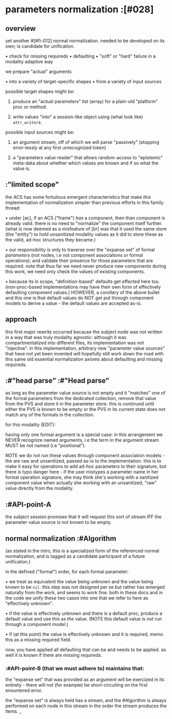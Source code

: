 # parameters normalization :[#028]


## overview

yet another #[#fi-012] normal normalization. needed to be developed
on its own; is candidate for unification.

  • check for missing requireds
  • defaulting
  • "soft" or "hard" failure in a modality adaptive way

we prepare "actual" arguments

  • into a variety of target-specific shapes
  • from a variety of input sources


possible target shapes might be:

  1) produce an "actual parameters" list (array) for a plain-old
     "platform" proc or method.

  2) write values "into" a session-like object using (what look
     like) `attr_writer`s.

possible input sources might be:

  1) an argument stream, off of which we will parse "passively"
     (stopping error-lessly at any first unrecognized token)

  2) a "parameters value reader" that allows random-access to
     "epistemic" meta-data about whether which values are known
     and if so what the value is.




## :"limited scope"

the ACS has some fortuitous emergent characteristics that make *this*
implementation of normalization simpler than previous efforts in this
family thread:

  • under [ac], if an ACS ("frame") *has* a component, then than
    component is already valid. there is no need to "normalize" the
    component itself further. (what is now deemed as a misfeature of
    [br] was that it used the same store (the "entity") to hold unsanitized
    modality values as it did to store these as the valid, ad-hoc
    structures they became.)

  • our responsibility is only to traverse over the "expanse set"
    of formal *parameters* (not nodes, i.e not component associations
    or formal operations); and validate their presence for those
    parameters that are required. note that thus far we need never produce
    new components during this work, we need only check the values of
    existing components.

  • because its in scope, "definition-based" defaults get effected here
    too. (non-proc-based implementations may have their own form of
    effectively defaulting component values.) HOWEVER, a corollary of
    the above bullet and this one is that default values do NOT get
    put through component models to derive a value - the default values
    are accepted as-is.




## approach

this first major rewrite occurred because the subject node was not written
in a way that was truly modality agnostic: although it was compartmentalized
into different files, its implementation was not "injective". in this
implementation, arbitrary new "parameter value sources" that have not yet
been invented will hopefully still work down the road with this same old
essential normalization axioms about defaulting and missing requireds.





## :#"head parse" :#"Head parse"

as long as the parameter value source is not empty and it "matches"
one of the formal parameters from the dedicated collection, remove that
value from the PVS and store it in the parameter store. this is
continued until either the PVS is known to be empty or the PVS in
its current state does not match any of the formals in the collection.

for this modality (EDIT):

having only one formal argument is a special case: in this
arrangement we NEVER recognize named arguments, i.e the term
in the argument stream MUST be not named (i.e "positional").

NOTE we do *not* run these values through component association models -
the are raw and unsanitized, passed as-is to the implementation. this is
to make it easy for operations to add ad-hoc parameters to their
signature, but there is typo danger here - if the user mistypes a
parameter name in her formal operation signature, she may think she's
working with a sanitized component value when actually she working with
an unsanitized, "raw" value directly from the modality.





## :#API-point-A

the subject session promises that it will request this sort of stream IFF
the parameter value source is not known to be empty.




## normal normalization :#Algorithm

(as stated in the intro, this is a specialized form of the referenced
normal normalization, and is tagged as a candidate participant of a
future unification.)

in the defined ("formal") order, for each formal parameter:

  • we treat as equivalent the value being unknown and the value
    being known to be `nil`. this step was not designed per se but
    rather has emerged naturally from the work, and seems to work
    fine. both in these docs and in the code we unify these two
    cases into one that we refer to here as "effectively unknown".

  • if the value is effectively unknown and there is a default
    proc, produce a default value and use this as *the* value.
    (NOTE this default value is *not* run through a component model.)

  • if (at this point) the value is effectively unknown and it
    is required, memo this as a missing required field.

now, you have applied all defaulting that can be and needs to be
applied. as well it is known if there are missing requireds.




### :#API-point-B (that we must adhere to) maintains that:

the "expanse set" that was provided as an argument will be exercized in
its entirety - there will not (for example) be short-circuiting on the
first enountered error.

the "expanse set" is always held has a stream, and the #Algorithm
is always performed on each node in this stream in the order the
stream produces the items.
_
